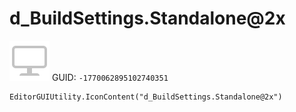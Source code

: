 # d_BuildSettings.Standalone@2x
![](/img/d_BuildSettings.Standalone@2x.png)
GUID: `-1770062895102740351`
```
EditorGUIUtility.IconContent("d_BuildSettings.Standalone@2x")
```
